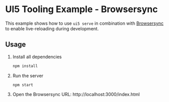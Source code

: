 # UI5 Tooling Example - Browsersync

This example shows how to use `ui5 serve` in combination with [Browsersync](https://www.browsersync.io/) to enable live-reloading during development.

## Usage

1. Install all dependencies
   ```sh
   npm install
   ```
2. Run the server
   ```
   npm start
   ```
3. Open the Browsersync URL:
   http://localhost:3000/index.html
